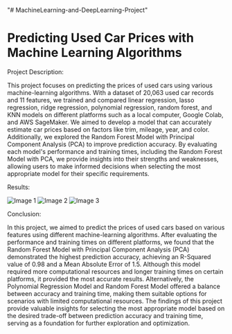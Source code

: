 "# MachineLearning-and-DeepLearning-Project"

# Predicting Used Car Prices with Machine Learning Algorithms

Project Description:

This project focuses on predicting the prices of used cars using various machine-learning algorithms. With a dataset of 20,063 used car records and 11 features, we trained and compared linear regression, lasso regression, ridge regression, polynomial regression, random forest, and KNN models on different platforms such as a local computer, Google Colab, and AWS SageMaker. We aimed to develop a model that can accurately estimate car prices based on factors like trim, mileage, year, and color. Additionally, we explored the Random Forest Model with Principal Component Analysis (PCA) to improve prediction accuracy. By evaluating each model's performance and training times, including the Random Forest Model with PCA, we provide insights into their strengths and weaknesses, allowing users to make informed decisions when selecting the most appropriate model for their specific requirements.

Results:

![Image 1](https://github.com/drathod2/MachineLearning-and-DeepLearning-Project/assets/137833911/291fcabb-4f75-47c6-b0e3-000312a2b75b)
![Image 2](https://github.com/drathod2/MachineLearning-and-DeepLearning-Project/assets/137833911/d8e09214-81aa-4d17-bf8d-aa8e8adc6d0a)
![Image 3](https://github.com/drathod2/MachineLearning-and-DeepLearning-Project/assets/137833911/9f3a842f-7440-401f-b9dd-7af5e8d1793f)


Conclusion:

In this project, we aimed to predict the prices of used cars based on various features using different machine-learning algorithms. After evaluating the performance and training times on different platforms, we found that the Random Forest Model with Principal Component Analysis (PCA) demonstrated the highest prediction accuracy, achieving an R-Squared value of 0.98 and a Mean Absolute Error of 1.5. Although this model required more computational resources and longer training times on certain platforms, it provided the most accurate results. Alternatively, the Polynomial Regression Model and Random Forest Model offered a balance between accuracy and training time, making them suitable options for scenarios with limited computational resources. The findings of this project provide valuable insights for selecting the most appropriate model based on the desired trade-off between prediction accuracy and training time, serving as a foundation for further exploration and optimization.
